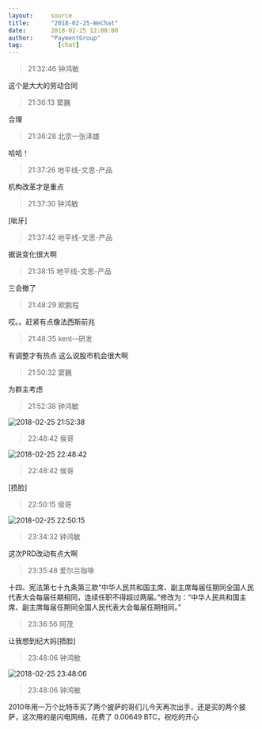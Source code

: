 ```yaml
---
layout:     source 
title:      "2018-02-25-WeChat"
date:       2018-02-25 12:00:00
author:     "PaymentGroup"
tag:		  [chat]
---
```

> 21:32:46  钟鸿敏  
   
这个是大大的劳动合同  
   
> 21:36:13  窦巍  
   
合理  
   
> 21:36:28  北京一张泽雄  
   
哈哈！  
   
> 21:37:26  地平线-文思-产品  
   
机构改革才是重点  
   
> 21:37:30  钟鸿敏  
   
[呲牙]  
   
> 21:37:42  地平线-文思-产品  
   
据说变化很大啊  
   
> 21:38:15  地平线-文思-产品  
   
三会撤了  
   
> 21:48:29  欧鹏程  
   
哎。。赶紧有点像法西斯前兆  
   
> 21:48:35  kent--研发  
   
有调整才有热点 这么说股市机会很大啊  
   
> 21:50:32  窦巍  
   
为群主考虑  
   
> 21:52:38  钟鸿敏  
   
![2018-02-25 21:52:38](http://static.cocolian.org/img/20180225_215238.png) 
   
> 22:48:42  侯哥  
   
![2018-02-25 22:48:42](http://static.cocolian.org/img/20180225_224842.png) 
   
> 22:48:42  侯哥  
   
[捂脸]  
   
> 22:50:15  侯哥  
   
![2018-02-25 22:50:15](http://static.cocolian.org/img/20180225_225015.png) 
   
> 23:34:32  钟鸿敏  
   
这次PRD改动有点大啊  
   
> 23:35:48  爱尔兰咖啡  
   
十四、宪法第七十九条第三款“中华人民共和国主席、副主席每届任期同全国人民代表大会每届任期相同，连续任职不得超过两届。”修改为：“中华人民共和国主席、副主席每届任期同全国人民代表大会每届任期相同。”  
   
> 23:36:56  阿茂  
   
让我想到纪大妈[捂脸]  
   
> 23:48:06  钟鸿敏  
   
![2018-02-25 23:48:06](http://static.cocolian.org/img/20180225_234806.png) 
   
> 23:48:06  钟鸿敏  
   
2010年用一万个比特币买了两个披萨的哥们儿今天再次出手，还是买的两个披萨，这次用的是闪电网络，花费了 0.00649 BTC，祝吃的开心  
   
